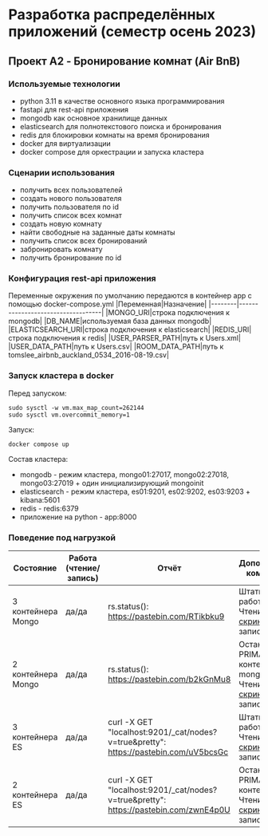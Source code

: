 # Разработка распределённых приложений (семестр осень 2023)
## Проект A2 - Бронирование комнат (Air BnB)
### Используемые технологии
- python 3.11 в качестве основного языка программирования
- fastapi для rest-api приложения
- mongodb как основное хранилище данных
- elasticsearch для полнотекстового поиска и бронирования
- redis для блокировки комнаты на время бронирования
- docker для виртуализации
- docker compose для оркестрации и запуска кластера
### Сценарии использования
- получить всех пользователей
- создать нового пользователя
- получить пользователя по id
- получить список всех комнат
- создать новую комнату
- найти свободные на заданные даты комнаты
- получить список всех бронирований
- забронировать комнату
- получить бронирование по id
### Конфигурация rest-api приложения
Переменные окружения по умолчанию передаются в контейнер app с помощью docker-compose.yml
|Переменная|Назначение|
|--------|-----------------------------------|
|MONGO_URI|строка подключения к mongodb|
|DB_NAME|используемая база данных mongodb|
|ELASTICSEARCH_URI|строка подключения к elasticsearch|
|REDIS_URI|строка подключения к redis|
|USER_PARSER_PATH|путь к Users.xml|
|USER_DATA_PATH|путь к Users.сsv|
|ROOM_DATA_PATH|путь к tomslee_airbnb_auckland_0534_2016-08-19.csv|
### Запуск кластера в docker
Перед запуском:
```
sudo sysctl -w vm.max_map_count=262144
sudo sysctl vm.overcommit_memory=1
```
Запуск:
```
docker compose up
```
Состав кластера:
- mongodb - режим кластера, mongo01:27017, mongo02:27018, mongo03:27019 + один инициализирующий mongoinit
- elasticsearch - режим кластера, es01:9201, es02:9202, es03:9203 + kibana:5601
- redis - redis:6379
- приложение на python - app:8000
### Поведение под нагрузкой

| Состояние          | Работа (чтение/запись) | Отчёт | Дополнительные комментарии|
|---|---|---|---|
| 3 контейнера Mongo | да/да | rs.status(): https://pastebin.com/RTikbku9 | Штатный режим работы кластера. Чтение: [скриншот](https://fastpic.org/view/123/2024/0301/acff4e6955725492b7c2b80f36df51b0.png.html), запись: [скриншот](https://fastpic.org/view/123/2024/0301/5599b1e453b9f9846a34782f2e69bc5c.png.html)
| 2 контейнера Mongo | да/да | rs.status(): https://pastebin.com/b2kGnMu8 | Остановлен PRIMARY-контейнер mongo01. Чтение: [скриншот](https://fastpic.org/view/123/2024/0301/685e9585e4f8c3d891cae48f82a7e862.png.html), запись: [скриншот](https://fastpic.org/view/123/2024/0301/275d9efc462ee224b4c94c9ba90ed8e1.png.html) 
| 3 контейнера ES | да/да | curl -X GET "localhost:9201/_cat/nodes?v=true&pretty": https://pastebin.com/uV5bcsGc | Штатный режим работы кластера. Чтение: [скриншот](https://fastpic.org/view/123/2024/0301/dd6735390e9cc48f0a4937b8aa3217c4.png.html), запись: [скриншот](https://fastpic.org/view/123/2024/0301/_c55263403275f28a9976909221fb23b6.png.html)
| 2 контейнера ES | да/да | curl -X GET "localhost:9201/_cat/nodes?v=true&pretty": https://pastebin.com/zwnE4p0U | Остановлен PRIMARY-контейнер es03. Чтение: [скриншот](https://fastpic.org/view/123/2024/0301/452ca130af689e309c9335ccb7001f93.png.html), запись: [скриншот](https://fastpic.org/view/123/2024/0301/_ab426f4e7e50f58bc361446546b0d4c8.png.html)